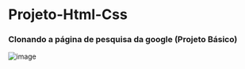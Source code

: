 # Projeto-Html-Css

### Clonando a página de pesquisa da google (Projeto Básico)

![image](https://user-images.githubusercontent.com/96890095/206920566-718698b0-a9f9-4ffb-8ccd-5b202bad053c.png)
